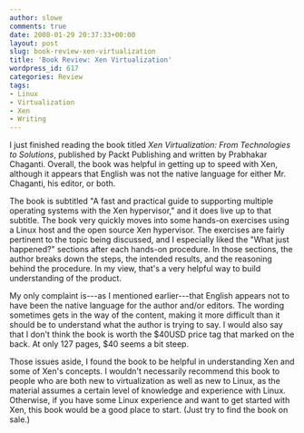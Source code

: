 ```yaml
---
author: slowe
comments: true
date: 2008-01-29 20:37:33+00:00
layout: post
slug: book-review-xen-virtualization
title: 'Book Review: Xen Virtualization'
wordpress_id: 617
categories: Review
tags:
- Linux
- Virtualization
- Xen
- Writing
---
```


I just finished reading the book titled _Xen Virtualization: From Technologies to Solutions_, published by Packt Publishing and written by Prabhakar Chaganti. Overall, the book was helpful in getting up to speed with Xen, although it appears that English was not the native language for either Mr. Chaganti, his editor, or both.

The book is subtitled "A fast and practical guide to supporting multiple operating systems with the Xen hypervisor," and it does live up to that subtitle. The book very quickly moves into some hands-on exercises using a Linux host and the open source Xen hypervisor. The exercises are fairly pertinent to the topic being discussed, and I especially liked the "What just happened?" sections after each hands-on procedure. In those sections, the author breaks down the steps, the intended results, and the reasoning behind the procedure. In my view, that's a very helpful way to build understanding of the product.

My only complaint is---as I mentioned earlier---that English appears not to have been the native language for the author and/or editors. The wording sometimes gets in the way of the content, making it more difficult than it should be to understand what the author is trying to say. I would also say that I don't think the book is worth the $40USD price tag that marked on the back. At only 127 pages, $40 seems a bit steep.

Those issues aside, I found the book to be helpful in understanding Xen and some of Xen's concepts. I wouldn't necessarily recommend this book to people who are both new to virtualization as well as new to Linux, as the material assumes a certain level of knowledge and experience with Linux. Otherwise, if you have some Linux experience and want to get started with Xen, this book would be a good place to start. (Just try to find the book on sale.)
